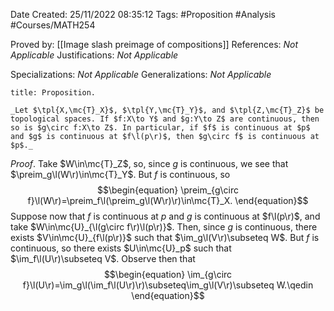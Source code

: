 <div class="topSpace"></div>

Date Created: 25/11/2022 08:35:12
Tags: #Proposition #Analysis #Courses/MATH254

Proved by: [[Image slash preimage of compositions]]
References: _Not Applicable_
Justifications: _Not Applicable_

Specializations: _Not Applicable_
Generalizations: _Not Applicable_

``` ad-Proposition
title: Proposition.

_Let $\tpl{X,\mc{T}_X}$, $\tpl{Y,\mc{T}_Y}$, and $\tpl{Z,\mc{T}_Z}$ be topological spaces. If $f:X\to Y$ and $g:Y\to Z$ are continuous, then so is $g\circ f:X\to Z$. In particular, if $f$ is continuous at $p$ and $g$ is continuous at $f\l(p\r)$, then $g\circ f$ is continuous at $p$._

```

_Proof_. Take $W\in\mc{T}_Z$, so, since $g$ is continuous, we see that $\preim_g\l(W\r)\in\mc{T}_Y$. But $f$ is continuous, so
$$\begin{equation}
    \preim_{g\circ f}\l(W\r)=\preim_f\l(\preim_g\l(W\r)\r)\in\mc{T}_X.
\end{equation}$$
Suppose now that $f$ is continuous at $p$ and $g$ is continuous at $f\l(p\r)$, and take $W\in\mc{U}_{\l(g\circ f\r)\l(p\r)}$. Then, since $g$ is continuous, there exists $V\in\mc{U}_{f\l(p\r)}$ such that $\im_g\l(V\r)\subseteq W$. But $f$ is continuous, so there exists $U\in\mc{U}_p$ such that $\im_f\l(U\r)\subseteq V$. Observe then that
$$\begin{equation}
    \im_{g\circ f}\l(U\r)=\im_g\l(\im_f\l(U\r)\r)\subseteq\im_g\l(V\r)\subseteq W.\qedin
\end{equation}$$
